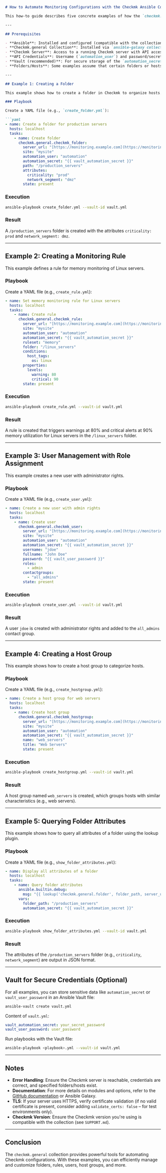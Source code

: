 ```markdown
# How to Automate Monitoring Configurations with the Checkmk Ansible Collection

This how-to guide describes five concrete examples of how the `checkmk.general` Ansible Collection can be used to automate monitoring configurations in Checkmk. The examples include creating folders, rules, users, host groups, and leveraging the lookup plugin for folder attributes.

---

## Prerequisites

- **Ansible**: Installed and configured (compatible with the collection).
- **Checkmk.general Collection**: Installed via `ansible-galaxy collection install checkmk.general`.
- **Checkmk Server**: Access to a running Checkmk server with API access.
- **API Credentials**: Username (`automation_user`) and password/secret (`automation_secret`) for the Checkmk Automation API.
- **Vault (recommended)**: For secure storage of the `automation_secret`.
- **Folders/Hosts**: Some examples assume that certain folders or hosts already exist.

---

## Example 1: Creating a Folder

This example shows how to create a folder in Checkmk to organize hosts.

### Playbook

Create a YAML file (e.g., `create_folder.yml`):

```yaml
- name: Create a folder for production servers
  hosts: localhost
  tasks:
    - name: Create folder
      checkmk.general.checkmk_folder:
        server_url: "[https://monitoring.example.com](https://monitoring.example.com)"
        site: "mysite"
        automation_user: "automation"
        automation_secret: "{{ vault_automation_secret }}"
        path: "/production_servers"
        attributes:
          criticality: "prod"
          network_segment: "dmz"
        state: present
```

### Execution

```bash
ansible-playbook create_folder.yml --vault-id vault.yml
```

### Result

A `/production_servers` folder is created with the attributes `criticality: prod` and `network_segment: dmz`.

---

## Example 2: Creating a Monitoring Rule

This example defines a rule for memory monitoring of Linux servers.

### Playbook

Create a YAML file (e.g., `create_rule.yml`):

```yaml
- name: Set memory monitoring rule for Linux servers
  hosts: localhost
  tasks:
    - name: Create rule
      checkmk.general.checkmk_rule:
        server_url: "[https://monitoring.example.com](https://monitoring.example.com)"
        site: "mysite"
        automation_user: "automation"
        automation_secret: "{{ vault_automation_secret }}"
        ruleset: "memory"
        folder: "/linux_servers"
        conditions:
          host_tags:
            os: linux
        properties:
          levels:
            warning: 80
            critical: 90
        state: present
```

### Execution

```bash
ansible-playbook create_rule.yml --vault-id vault.yml
```

### Result

A rule is created that triggers warnings at 80% and critical alerts at 90% memory utilization for Linux servers in the `/linux_servers` folder.

---

## Example 3: User Management with Role Assignment

This example creates a new user with administrator rights.

### Playbook

Create a YAML file (e.g., `create_user.yml`):

```yaml
- name: Create a new user with admin rights
  hosts: localhost
  tasks:
    - name: Create user
      checkmk.general.checkmk_user:
        server_url: "[https://monitoring.example.com](https://monitoring.example.com)"
        site: "mysite"
        automation_user: "automation"
        automation_secret: "{{ vault_automation_secret }}"
        username: "jdoe"
        fullname: "John Doe"
        password: "{{ vault_user_password }}"
        roles:
          - admin
        contactgroups:
          - "all_admins"
        state: present
```

### Execution

```bash
ansible-playbook create_user.yml --vault-id vault.yml
```

### Result

A user `jdoe` is created with administrator rights and added to the `all_admins` contact group.

---

## Example 4: Creating a Host Group

This example shows how to create a host group to categorize hosts.

### Playbook

Create a YAML file (e.g., `create_hostgroup.yml`):

```yaml
- name: Create a host group for web servers
  hosts: localhost
  tasks:
    - name: Create host group
      checkmk.general.checkmk_hostgroup:
        server_url: "[https://monitoring.example.com](https://monitoring.example.com)"
        site: "mysite"
        automation_user: "automation"
        automation_secret: "{{ vault_automation_secret }}"
        name: "web_servers"
        title: "Web Servers"
        state: present
```

### Execution

```bash
ansible-playbook create_hostgroup.yml --vault-id vault.yml
```

### Result

A host group named `web_servers` is created, which groups hosts with similar characteristics (e.g., web servers).

---

## Example 5: Querying Folder Attributes

This example shows how to query all attributes of a folder using the lookup plugin.

### Playbook

Create a YAML file (e.g., `show_folder_attributes.yml`):

```yaml
- name: Display all attributes of a folder
  hosts: localhost
  tasks:
    - name: Query folder attributes
      ansible.builtin.debug:
        msg: "{{ lookup('checkmk.general.folder', folder_path, server_url='[https://monitoring.example.com](https://monitoring.example.com)', site='mysite', automation_user='automation', automation_secret=automation_secret) }}"
      vars:
        folder_path: "/production_servers"
        automation_secret: "{{ vault_automation_secret }}"
```

### Execution

```bash
ansible-playbook show_folder_attributes.yml --vault-id vault.yml
```

### Result

The attributes of the `/production_servers` folder (e.g., `criticality`, `network_segment`) are output in JSON format.

---

## Vault for Secure Credentials (Optional)

For all examples, you can store sensitive data like `automation_secret` or `vault_user_password` in an Ansible Vault file:

```bash
ansible-vault create vault.yml
```

Content of `vault.yml`:

```yaml
vault_automation_secret: your_secret_password
vault_user_password: user_password
```

Run playbooks with the Vault file:

```bash
ansible-playbook <playbook>.yml --vault-id vault.yml
```

---

## Notes

- **Error Handling**: Ensure the Checkmk server is reachable, credentials are correct, and specified folders/hosts exist.
- **Documentation**: For more details on modules and options, refer to the [GitHub documentation](https://github.com/Checkmk/ansible-collection-checkmk.general) or Ansible Galaxy.
- **TLS**: If your server uses HTTPS, verify certificate validation (if no valid certificate is present, consider adding `validate_certs: false` – for test environments only).
- **Checkmk Version**: Ensure the Checkmk version you're using is compatible with the collection (see `SUPPORT.md`).

---

## Conclusion

The `checkmk.general` collection provides powerful tools for automating Checkmk configurations. With these examples, you can efficiently manage and customize folders, rules, users, host groups, and more.
```